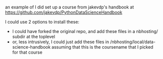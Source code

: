 an example of I did set up a course from jakevdp's handbook at 
https://github.com/jakevdp/PythonDataScienceHandbook

I could use 2 options to install these:
* I could have forked the original repo, and add these files in a nbhosting/ subdir at the toplevel
* or, less intrusively, I could just add these files in /nbhosting/local/data-science-handbook
  assuming that this is the coursename that I picked for that course
  
